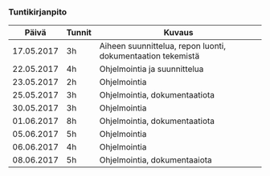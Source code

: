 ﻿### Tuntikirjanpito
Päivä | Tunnit | Kuvaus
--------------- | ----- | ------
17.05.2017 | 3h | Aiheen suunnittelua, repon luonti, dokumentaation tekemistä
22.05.2017 | 4h | Ohjelmointia ja suunnittelua
23.05.2017 | 2h | Ohjelmointia
25.05.2017 | 3h | Ohjelmointia, dokumentaatiota
30.05.2017 | 3h | Ohjelmointia
01.06.2017 | 8h | Ohjelmointia, dokumentaatiota
05.06.2017 | 5h | Ohjelmointia
06.06.2017 | 4h | Ohjelmointia
08.06.2017 | 5h | Ohjelmointia, dokumentaaiota
